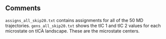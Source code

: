 ## Comments

`assigns_all_skip20.txt` contains assignments for all of the 50 MD trajectories.
`gens_all_skip20.txt` shows the tIC 1 and tIC 2 values for each microstate on tICA landscape. These are the microstate centers.

